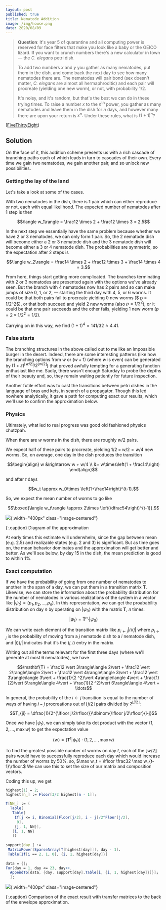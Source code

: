 ```yaml
---
layout: post
published: true
title: Nematode Addition
image: /img/house.png
date: 2020/08/09
---
```


>**Question**: It's year 5 of quarantine and all computing power is reserved for face filters that make you look like a baby or the GEICO lizard. If you want to crunch numbers there's a new calculator in town — the _C. elegans_ petri dish. 
>
>To add two numbers $x$ and $y$ you gather as many nematodes, put them in the dish, and come back the next day to see how many nematodes there are. The nematodes will pair bond (sex doesn't matter, _C. elegans_ are almost all hermaphroditic) and each pair will procreate (yielding one new worm), or not, with probability $1/2.$ 
>
>It's noisy, and it's random, but that's the best we can do in these trying times. To raise a number $x$ to the $n^\text{th}$ power, you gather as many nematodes and leave them in the dish for $n$ days, and however many there are upon your return is $x^n.$ Under these rules, what is $(1+1)^n$?

<!--more-->

([FiveThirtyEight](https://fivethirtyeight.com/features/can-you-reach-the-beach/))

## Solution

On the face of it, this addition scheme presents us with a rich cascade of branching paths each of which leads in turn to cascades of their own. Every time we gain two nematodes, we gain another pair, and so unlock new possibilities. 

### Getting the lay of the land

Let's take a look at some of the cases.

With two nematodes in the dish, there is $1$ pair which can either reproduce or not, each with equal likelihood. The expected number of nematodes after $1$ step is then 

$$\langle w_1\rangle = \frac12 \times 2 + \frac12 \times 3 = 2.5$$ 

In the next step we essentially have the same problem because whether we have $2$ or $3$ nematodes, we can only form $1$ pair. So, the $2$ nematode dish will become either a $2$ or $3$ nematode dish and the $3$ nematode dish will become either a $3$ or $4$ nematode dish. The probabilities are symmetric, so the expectation after $2$ steps is 

$$\langle w_2\rangle = \frac14 \times 2 + \frac12 \times 3 + \frac14 \times 4 = 3.$$

From here, things start getting more complicated. The branches terminating with $2$ or $3$ nematodes are presented again with the options we've already seen. But the branch with $4$ nematodes now has $2$ pairs and so can make jumps of size $0,$ $1,$ or $2,$ — starting the third day with $4,$ $5,$ or $6$ worms. It could be that both pairs fail to procreate yielding $0$ new worms ($ p = 1/2^2$), or that both succeed and yield $2$ new worms (also $p = 1/2^2$), or it could be that one pair succeeds and the other fails, yielding $1$ new worm ($p=2\times 1/2^2 = 1/2$).

Carrying on in this way, we find $\left(1+1\right)^4 = 141/32 \approx 4.41.$

### False starts

The branching structures in the above called out to me like an Impossible burger in the desert. Indeed, there are some interesting patterns (like how the branching options from $w$ or $\left(w+1\right)$ (where $w$ is even) can be generated by $(1+z)^{\lfloor w/2\rfloor}/2^{\lfloor w/2 \rfloor}$) that proved awfully tempting for a generating function enthusiast like me. Sadly, there wasn't enough Saturday to probe the depths of their beauty and, so, they remain waiting patiently for future inspection.

Another futile effort was to cast the transitions between petri dishes in the language of bras and kets, in search of a propagator. Though this led nowhere analytically, it gave a path for computing exact our results, which we'll use to confirm the approximation below.

### Physics 

Ultimately, what led to real progress was good old fashioned physics chutzpah.

When there are $w$ worms in the dish, there are roughly $w/2$ pairs. 

We expect half of these pairs to procreate, yielding $1/2\times w/2 = w/4$ new worms. So, on average, one day in the dish produces the transition

$$\begin{align}
w &\rightarrow w + w/4 \\
&= w\times\left(1 + \frac14\right)
\end{align}$$

and after $t$ days

$$w_t \approx w_0\times \left(1+\frac14\right)^{t-1}.$$

So, we expect the mean number of worms to go like

$$\boxed{\langle w_t\rangle \approx 2\times \left(\dfrac54\right)^{t-1}}.$$ 

![](/img/2020-08-07-nematode-drawing.jpg){:width="400px" class="image-centered"}

{:.caption}
Diagram of the approximation

At early times this estimate will underwhelm, since the gap between mean (e.g. $2.5$) and realizable states (e.g. $2$ and $3$) is significant. But as time goes on, the mean behavior dominates and the approximation will get better and better. As we'll see below, by day $15$ in the dish, the mean prediction is good to within $1\%.$

### Exact computation

If we have the probability of going from one number of nematodes to another in the span of a day, we can put them in a transition matrix $\mathbf{T}.$ Likewise, we can store the information about the probability distribution for the number of nematodes in various realizations of the system in a vector like $\vert \psi_t\rangle  = \left(p_1, p_2, \ldots, p_n\right).$ In this representation, we can get the proabability distribution on day $n$ by operating on $\vert\psi_0\rangle$ with the matrix $\mathbf{T}$, $n$ times:
$$\vert\psi_t\rangle = \mathbf{T}^n \cdot \vert\psi_0\rangle$$

We can write each element of the transition matrix like $p_{i\leftarrow j} \vert i\rangle\langle j\vert$ where $p_{i\leftarrow j}$ is the probability of moving from  a $j$ nematode dish to a $i$ nematode dish, and $\vert i\rangle\langle j\vert$ indicates that it's the $\left(j,i\right)$ entry in the matrix. 

Writing out all the terms relevant for the first three days (where we'll generate at most $6$ nematodes), we have

$$\mathbf{T} = \frac12 \vert 3\rangle\langle 2\vert + \frac12 \vert 2\rangle\langle 2\vert + \frac12 \vert 4\rangle\langle 3\vert + \frac12 \vert 3\rangle\langle 3\vert + \frac{1}{2 ^2}\vert 4\rangle\langle 4\vert + \frac{1}{2}\vert 5\rangle\langle 4\vert + \frac{1}{2 ^2}\vert 6\rangle\langle 4\vert + \ldots$$

In general, the probability of the $i\leftarrow j$ transition is equal to the number of ways of having $i-j$ procreations out of $\lfloor j/2\rfloor$ pairs divided by $2^{\lfloor j/2\rfloor}$:

$$T_{ji} = \dfrac{1}{2^{\lfloor j/2\rfloor}}\dbinom{\lfloor j/2\rfloor}{i-j}$$

Once we have $\vert\psi_t\rangle,$ we can simply take its dot product with the vector $\left(1,2,\ldots,\max w\right)$ to get the expectation value

$$\langle w \rangle = \left(\mathbf{T}^t\vert\psi_t\rangle\right)\cdot\left(1,2,\ldots,\max w\right)$$

To find the greatest possible number of worms on day $t$, each of the $\lfloor w/2\rfloor$ pairs would have to successfully reproduce each day which would increase the number of worms by $50\%,$ so, $\max w_t = \lfloor \frac32 \max w_{t-1}\rfloor.$ We can use this to set the size of our matrix and composition vectors.

Coding this up, we get 

```mathematica
highest[1] = 2;
highest[n_] := Floor[3/2 highest[n - 1]];

T[NN_] := (
  Table[
   Table[
    If[j <= i, Binomial[Floor[j/2], i - j]/2^Floor[j/2], 
     0],
    {j, 1, NN}],
   {i, 1, NN}
   ])
   
support[day_] := 
 MatrixPower[SparseArray[T[highest[day]]], day - 1].
 Table[If[i == 2, 1, 0], {i, 1, highest[day]}]
   
data = {};
For[day = 1, day <= 23, day++,
  AppendTo[data, {day, support[day].Table[i, {i, 1, highest[day]}]}];
  ];
```

![](/img/2020-08-07-nematode_plot.png){:width="400px" class="image-centered"}

{:.caption}
Comparison of the exact result with transfer matrices to the back of the envelope approximation.

<br>
